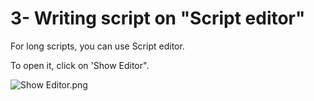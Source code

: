 # 3- Writing script on "Script editor"

For long scripts, you can use Script editor. <p>To open it, click on 'Show Editor".</p>

![Show Editor.png](https://cdn.hashnode.com/res/hashnode/image/upload/v1623351499987/_YUEEDCW7.png)